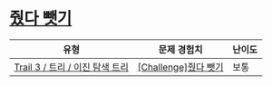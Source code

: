 # [줬다 뺏기](https://www.codetree.ai/trails/complete/curated-cards/challenge-bst-deletion)

|유형|문제 경험치|난이도|
|---|---|---|
|[Trail 3 / 트리 / 이진 탐색 트리](https://www.codetree.ai/trail-info/novice-high/)|[[Challenge]줬다 뺏기](https://www.codetree.ai/trails/complete/curated-cards/challenge-bst-deletion/)|보통|

